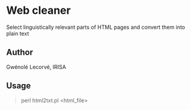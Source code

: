 # Web cleaner
Select linguistically relevant parts of HTML pages and convert them into plain text

## Author
Gwénolé Lecorvé, IRISA

## Usage
> perl html2txt.pl <html_file>
